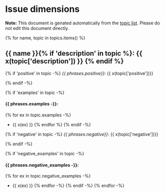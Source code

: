 # Issue dimensions

**Note:** This document is genated automatically from the [topic list](topics.yml).
Please do not edit this document directly.

{% for name, topic in topics.items() %}

## {{ name }}{% if 'description' in topic %}: {{ x(topic['description']) }} {% endif %}

{% if 'positive' in topic -%}
_{{ phrases.positive}}_: {{ x(topic['positive'])}}

{% endif -%}

{% if 'examples' in topic -%}

#### {{ phrases.examples -}}:

{% for ex in topic.examples -%}

- {{ x(ex) }}
  {% endfor %}
  {% endif -%}

{% if 'negative' in topic -%}
_{{ phrases.negative}}_: {{ x(topic['negative'])}}

{% endif -%}

{% if 'negative_examples' in topic -%}

#### {{ phrases.negative_examples -}}:

{% for ex in topic.negative_examples -%}

- {{ x(ex) }}
  {% endfor -%}
  {% endif -%}
  {% endfor -%}
